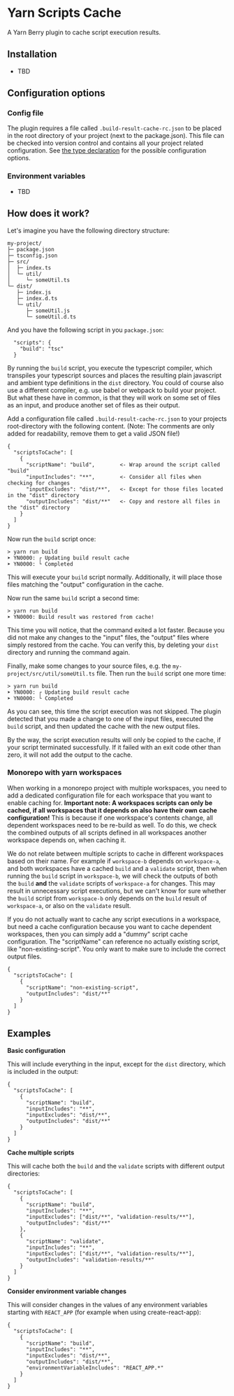 # Yarn Scripts Cache

A Yarn Berry plugin to cache script execution results.

## Installation

* TBD

## Configuration options

### Config file

The plugin requires a file called `.build-result-cache-rc.json` to be placed in the root directory of your project (next to the package.json).
This file can be checked into version control and contains all your project related configuration.
See [the type declaration](yarn-plugin-build-result-cache/src/config.ts) for the possible configuration options.

### Environment variables

* TBD

## How does it work?

Let's imagine you have the following directory structure:
```
my-project/
├─ package.json
├─ tsconfig.json
├─ src/
│  ├─ index.ts
│  └─ util/
│     └─ someUtil.ts
└─ dist/
   ├─ index.js
   ├─ index.d.ts
   └─ util/
      ├─ someUtil.js
      └─ someUtil.d.ts
```

And you have the following script in you `package.json`:
```
  "scripts": {
    "build": "tsc"
  }
```

By running the `build` script, you execute the typescript compiler, which transpiles your typescript sources and places the resulting plain javascript and ambient type definitions in the `dist` directory.
You could of course also use a different compiler, e.g. use babel or webpack to build your project.
But what these have in common, is that they will work on some set of files as an input, and produce another set of files as their output.

Add a configuration file called `.build-result-cache-rc.json` to your projects root-directory with the following content.
(Note: The comments are only added for readability, remove them to get a valid JSON file!)
```
{
  "scriptsToCache": [
    {
      "scriptName": "build",        <- Wrap around the script called "build"
      "inputIncludes": "**",        <- Consider all files when checking for changes
      "inputExcludes": "dist/**",   <- Except for those files located in the "dist" directory
      "outputIncludes": "dist/**"   <- Copy and restore all files in the "dist" directory
    }
  ]
}
```

Now run the `build` script once:
```
> yarn run build
➤ YN0000: ┌ Updating build result cache
➤ YN0000: └ Completed
```
This will execute your `build` script normally.
Additionally, it will place those files matching the "output" configuration in the cache.

Now run the same `build` script a second time:
```
> yarn run build
➤ YN0000: Build result was restored from cache!
```
This time you will notice, that the command exited a lot faster.
Because you did not make any changes to the "input" files, the "output" files where simply restored from the cache.
You can verify this, by deleting your `dist` directory and running the command again.

Finally, make some changes to your source files, e.g. the `my-project/src/util/someUtil.ts` file.
Then run the `build` script one more time:
```
> yarn run build
➤ YN0000: ┌ Updating build result cache
➤ YN0000: └ Completed
```
As you can see, this time the script execution was not skipped.
The plugin detected that you made a change to one of the input files, executed the `build` script, and then updated the cache with the new output files.

By the way, the script execution results will only be copied to the cache, if your script terminated successfully.
If it failed with an exit code other than zero, it will not add the output to the cache.

### Monorepo with yarn workspaces

When working in a monorepo project with multiple workspaces, you need to add a dedicated configuration file for each workspace that you want to enable caching for.
**Important note: A workspaces scripts can only be cached, if all workspaces that it depends on also have their own cache configuration!**
This is because if one workspace's contents change, all dependent workspaces need to be re-build as well.
To do this, we check the combined outputs of all scripts defined in all workspaces another workspace depends on, when caching it.

We do not relate between multiple scripts to cache in different workspaces based on their name.
For example if `workspace-b` depends on `workspace-a`, and both workspaces have a cached `build` and a `validate` script, then when running the `build` script in `workspace-b`, we will check the outputs of both the `build` **and** the `validate` scripts of `workspace-a` for changes.
This may result in unnecessary script executions, but we can't know for sure whether the `build` script from `workspace-b` only depends on the `build` result of `workspace-a`, or also on the `validate` result.

If you do not actually want to cache any script executions in a workspace, but need a cache configuration because you want to cache dependent workspaces, then you can simply add a "dummy" script cache configuration.
The "scriptName" can reference no actually existing script, like "non-existing-script".
You only want to make sure to include the correct output files.
```
{
  "scriptsToCache": [
    {
      "scriptName": "non-existing-script",
      "outputIncludes": "dist/**"
    }
  ]
}
```


## Examples

**Basic configuration**

This will include everything in the input, except for the `dist` directory, which is included in the output:
```
{
  "scriptsToCache": [
    {
      "scriptName": "build",
      "inputIncludes": "**",
      "inputExcludes": "dist/**",
      "outputIncludes": "dist/**"
    }
  ]
}
```

**Cache multiple scripts**

This will cache both the `build` and the `validate` scripts with different output directories:
```
{
  "scriptsToCache": [
    {
      "scriptName": "build",
      "inputIncludes": "**",
      "inputExcludes": ["dist/**", "validation-results/**"],
      "outputIncludes": "dist/**"
    },
    {
      "scriptName": "validate",
      "inputIncludes": "**",
      "inputExcludes": ["dist/**", "validation-results/**"],
      "outputIncludes": "validation-results/**"
    }
  ]
}
```

**Consider environment variable changes**

This will consider changes in the values of any environment variables starting with `REACT_APP` (for example when using create-react-app):
```
{
  "scriptsToCache": [
    {
      "scriptName": "build",
      "inputIncludes": "**",
      "inputExcludes": "dist/**",
      "outputIncludes": "dist/**",
      "environmentVariableIncludes": "REACT_APP.*"
    }
  ]
}
```
